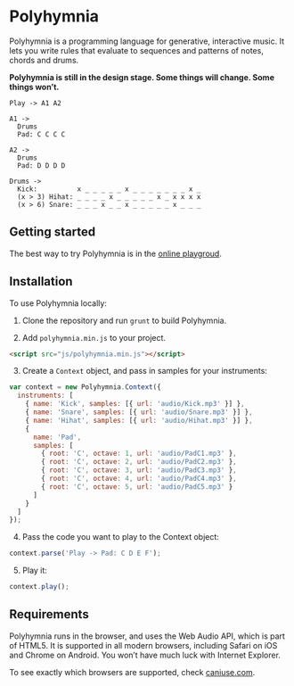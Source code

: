 Polyhymnia
==========

Polyhymnia is a programming language for generative, interactive music. It lets you write rules that evaluate to sequences and patterns of notes, chords and drums.

**Polyhymnia is still in the design stage. Some things will change. Some things won’t.**

```
Play -> A1 A2

A1 ->
  Drums
  Pad: C C C C

A2 ->
  Drums
  Pad: D D D D

Drums ->
  Kick:          x _ _ _ _ _ x _ _ _ _ _ _ _ x _
  (x > 3) Hihat: _ _ _ _ x _ _ _ _ _ x _ x x x x
  (x > 6) Snare: _ _ _ x _ _ x _ _ _ _ _ x _ _ _
```

## Getting started

The best way to try Polyhymnia is in the [online playgroud](http://hisekaldma.github.io/Polyhymnia).

## Installation

To use Polyhymnia locally:

1. Clone the repository and run `grunt` to build Polyhymnia.

2. Add `polyhymnia.min.js` to your project.

  ```html
  <script src="js/polyhymnia.min.js"></script>
  ```

3. Create a `Context` object, and pass in samples for your instruments:

  ```js
  var context = new Polyhymnia.Context({
    instruments: [
      { name: 'Kick', samples: [{ url: 'audio/Kick.mp3' }] },
      { name: 'Snare', samples: [{ url: 'audio/Snare.mp3' }] },
      { name: 'Hihat', samples: [{ url: 'audio/Hihat.mp3' }] },
      {
        name: 'Pad',
        samples: [
          { root: 'C', octave: 1, url: 'audio/PadC1.mp3' },
          { root: 'C', octave: 2, url: 'audio/PadC2.mp3' },
          { root: 'C', octave: 3, url: 'audio/PadC3.mp3' },
          { root: 'C', octave: 4, url: 'audio/PadC4.mp3' },
          { root: 'C', octave: 5, url: 'audio/PadC5.mp3' }
        ]
      }
    ]
  });
  ```

4. Pass the code you want to play to the Context object:

  ```js
  context.parse('Play -> Pad: C D E F');
  ```

5. Play it:

  ```js
  context.play();
  ```

## Requirements
Polyhymnia runs in the browser, and uses the Web Audio API, which is part of HTML5. It is supported in all modern browsers, including Safari on iOS and Chrome on Android. You won’t have much luck with Internet Explorer.

To see exactly which browsers are supported, check [caniuse.com](http://caniuse.com/#feat=audio-api).
